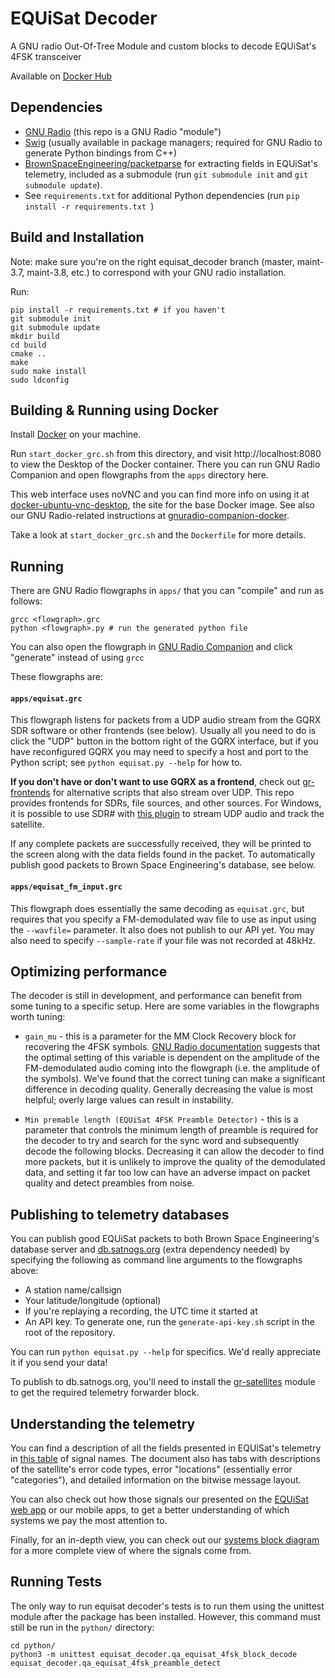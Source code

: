# EQUiSat Decoder
A GNU radio Out-Of-Tree Module and custom blocks to decode EQUiSat's 4FSK transceiver

Available on [Docker Hub](https://hub.docker.com/r/brownspaceengineering/gr-equisat_decoder)

## Dependencies
- [GNU Radio](https://wiki.gnuradio.org/index.php/InstallingGR) (this repo is a GNU Radio "module")
- [Swig](http://swig.org/download.html) (usually available in package managers; required for GNU Radio to generate Python bindings from C++)
- [BrownSpaceEngineering/packetparse](https://github.com/BrownSpaceEngineering/packetparse) for extracting fields in EQUiSat's telemetry, included as a submodule (run `git submodule init` and `git submodule update`).
- See `requirements.txt` for additional Python dependencies (run `pip install -r requirements.txt `)

## Build and Installation
Note: make sure you're on the right equisat_decoder branch (master, maint-3.7, maint-3.8, etc.) to correspond with your GNU radio installation.

Run:
```
pip install -r requirements.txt # if you haven't
git submodule init
git submodule update
mkdir build
cd build
cmake ..
make
sudo make install
sudo ldconfig
```

## Building & Running using Docker
Install [Docker](https://docs.docker.com/get-docker/) on your machine.

Run `start_docker_grc.sh` from this directory, and visit http://localhost:8080 to view the Desktop of the Docker container. There you can run GNU Radio Companion and open flowgraphs from the `apps` directory here.

This web interface uses noVNC and you can find more info on using it at [docker-ubuntu-vnc-desktop](https://github.com/fcwu/docker-ubuntu-vnc-desktop), the site for the base Docker image. See also our GNU Radio-related instructions at [gnuradio-companion-docker](https://github.com/BrownSpaceEngineering/gnuradio-companion-docker).

Take a look at `start_docker_grc.sh` and the `Dockerfile` for more details.

## Running
There are GNU Radio flowgraphs in `apps/` that you can "compile" and run as follows:
```
grcc <flowgraph>.grc
python <flowgraph>.py # run the generated python file
```
You can also open the flowgraph in [GNU Radio Companion](https://wiki.gnuradio.org/index.php/GNURadioCompanion) and click "generate" instead of using `grcc`

These flowgraphs are:
#### `apps/equisat.grc`

This flowgraph listens for packets from a UDP audio stream from the GQRX SDR software or other frontends (see below). Usually all you need to do is click the "UDP" button in the bottom right of the GQRX interface, but if you have reconfigured GQRX you may need to specify a host and port to the Python script; see `python equisat.py --help` for how to.

**If you don't have or don't want to use GQRX as a frontend**, check out [gr-frontends](https://github.com/daniestevez/gr-frontends) for alternative scripts that also stream over UDP. This repo provides frontends for SDRs, file sources, and other sources. For Windows, it is possible to use SDR# with [this plugin](https://github.com/cpicoto/satnogstracker) to stream UDP audio and track the satellite. 

If any complete packets are successfully received, they will be printed to the screen along with the data fields found in the packet. To automatically publish good packets to Brown Space Engineering's database, see below.

#### `apps/equisat_fm_input.grc` 

This flowgraph does essentially the same decoding as `equisat.grc`, but requires that you specify a FM-demodulated wav file to use as input using the `--wavfile=` parameter. It also does not publish to our API yet. You may also need to specify `--sample-rate` if your file was not recorded at 48kHz.

## Optimizing performance
The decoder is still in development, and performance can benefit from some tuning to a specific setup. Here are some variables in the flowgraphs worth tuning:
- `gain_mu` - this is a parameter for the MM Clock Recovery block for recovering the 4FSK symbols. [GNU Radio documentation](https://www.gnuradio.org/doc/doxygen/classgr_1_1digital_1_1clock__recovery__mm__cc.html) suggests that the optimal setting of this variable is dependent on the amplitude of the FM-demodulated audio coming into the flowgraph (i.e. the amplitude of the symbols). We've found that the correct tuning can make a significant difference in decoding quality. Generally decreasing the value is most helpful; overly large values can result in instability.
 
- `Min premable length (EQUiSat 4FSK Preamble Detector)` - this is a parameter that controls the minimum length of preamble is required for the decoder to try and search for the sync word and subsequently decode the following blocks. Decreasing it can allow the decoder to find more packets, but it is unlikely to improve the quality of the demodulated data, and setting it far too low can have an adverse impact on packet quality and detect preambles from noise.

## Publishing to telemetry databases
You can publish good EQUiSat packets to both Brown Space Engineering's database server and [db.satnogs.org](https://db.satnogs.org) (extra dependency needed) by specifying the following as command line arguments to the flowgraphs above:

- A station name/callsign
- Your latitude/longitude (optional)
- If you're replaying a recording, the UTC time it started at
- An API key. To generate one, run the `generate-api-key.sh` script in the root of the repository.
 
You can run `python equisat.py --help` for specifics. We'd really appreciate it if you send your data!

To publish to db.satnogs.org, you'll need to install the [gr-satellites](https://github.com/daniestevez/gr-satellites) module to get the required telemetry forwarder block. 
 
## Understanding the telemetry
You can find a description of all the fields presented in EQUiSat's telemetry in [this table](https://goo.gl/Kj9RkY) of signal names. The document also has tabs with descriptions of the satellite's error code types, error "locations" (essentially error "categories"), and detailed information on the bitwise message layout.

You can also check out how those signals our presented on the [EQUiSat web app](http://equisat.brownspace.org/data) or our mobile apps, to get a better understanding of which systems we pay the most attention to.

Finally, for an in-depth view, you can check out our [systems block diagram](https://drive.google.com/file/d/1Ciiw-N2CGWdwaaZogEM_bAGHjY7Ak4Yn/view) for a more complete view of where the signals come from.

## Running Tests
The only way to run equisat decoder's tests is to run them using the unittest module after the package has been installed. However, this command must still be run in the `python/` directory:

```
cd python/
python3 -m unittest equisat_decoder.qa_equisat_4fsk_block_decode equisat_decoder.qa_equisat_4fsk_preamble_detect
```